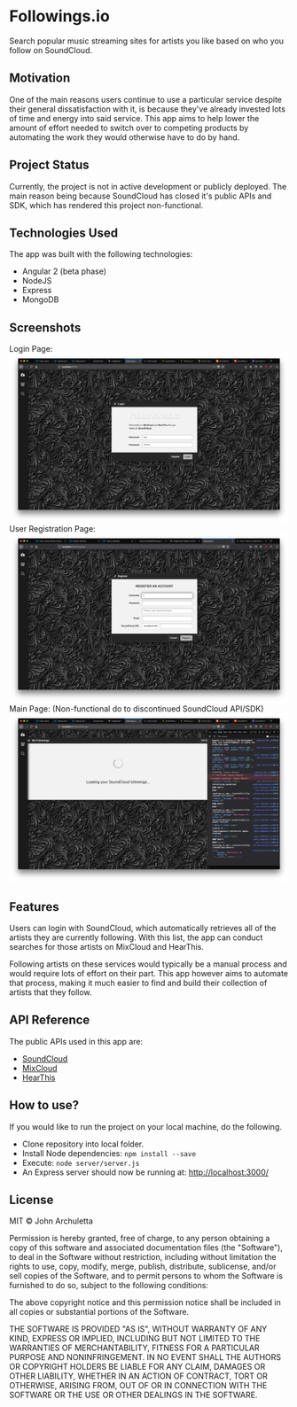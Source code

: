 # Followings.io

Search popular music streaming sites for artists you like based on who you follow on SoundCloud.

## Motivation

One of the main reasons users continue to use a particular service despite their general dissatisfaction with it, is because they've already invested lots of time and energy into said service. This app aims to help lower the amount of effort needed to switch over to competing products by automating the work they would otherwise have to do by hand.

## Project Status

Currently, the project is not in active development or publicly deployed. The main reason being because SoundCloud has closed it's public APIs and SDK, which has rendered this project non-functional.

## Technologies Used

The app was built with the following technologies:
- Angular 2 (beta phase)
- NodeJS
- Express
- MongoDB

## Screenshots

Login Page:
![Login Page](screenshot1.png)
User Registration Page:
![User Registration Page](screenshot2.png)
Main Page: (Non-functional do to discontinued SoundCloud API/SDK)
![Main Page](screenshot3.png)

## Features

Users can login with SoundCloud, which automatically retrieves all of the artists they are currently following. With this list, the app can conduct searches for those artists on MixCloud and HearThis.

Following artists on these services would typically be a manual process and would require lots of effort on their part. This app however aims to automate that process, making it much easier to find and build their collection of artists that they follow.

## API Reference

The public APIs used in this app are:

- [SoundCloud](https://developers.soundcloud.com/docs/api/guide)
- [MixCloud](https://www.mixcloud.com/developers/)
- [HearThis](https://hearthis.at/api-v2/)

## How to use?

If you would like to run the project on your local machine, do the following.

- Clone repository into local folder.
- Install Node dependencies: `npm install --save`
- Execute: `node server/server.js`
- An Express server should now be running at: [http://localhost:3000/](http://localhost:3000/)

## License

MIT © John Archuletta

Permission is hereby granted, free of charge, to any person obtaining a copy of this software and associated documentation files (the "Software"), to deal in the Software without restriction, including without limitation the rights to use, copy, modify, merge, publish, distribute, sublicense, and/or sell copies of the Software, and to permit persons to whom the Software is furnished to do so, subject to the following conditions:

The above copyright notice and this permission notice shall be included in all copies or substantial portions of the Software.

THE SOFTWARE IS PROVIDED "AS IS", WITHOUT WARRANTY OF ANY KIND, EXPRESS OR IMPLIED, INCLUDING BUT NOT LIMITED TO THE WARRANTIES OF MERCHANTABILITY, FITNESS FOR A PARTICULAR PURPOSE AND NONINFRINGEMENT. IN NO EVENT SHALL THE AUTHORS OR COPYRIGHT HOLDERS BE LIABLE FOR ANY CLAIM, DAMAGES OR OTHER LIABILITY, WHETHER IN AN ACTION OF CONTRACT, TORT OR OTHERWISE, ARISING FROM, OUT OF OR IN CONNECTION WITH THE SOFTWARE OR THE USE OR OTHER DEALINGS IN THE SOFTWARE.